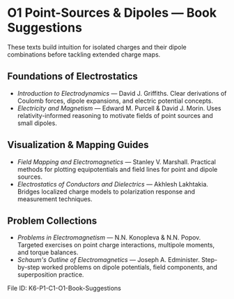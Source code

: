 # O1 Point-Sources & Dipoles — Book Suggestions

These texts build intuition for isolated charges and their dipole combinations before tackling extended charge maps.

## Foundations of Electrostatics
- *Introduction to Electrodynamics* — David J. Griffiths. Clear derivations of Coulomb forces, dipole expansions, and electric potential concepts.
- *Electricity and Magnetism* — Edward M. Purcell & David J. Morin. Uses relativity-informed reasoning to motivate fields of point sources and small dipoles.

## Visualization & Mapping Guides
- *Field Mapping and Electromagnetics* — Stanley V. Marshall. Practical methods for plotting equipotentials and field lines for point and dipole sources.
- *Electrostatics of Conductors and Dielectrics* — Akhlesh Lakhtakia. Bridges localized charge models to polarization response and measurement techniques.

## Problem Collections
- *Problems in Electromagnetism* — N.N. Konopleva & N.N. Popov. Targeted exercises on point charge interactions, multipole moments, and torque balances.
- *Schaum's Outline of Electromagnetics* — Joseph A. Edminister. Step-by-step worked problems on dipole potentials, field components, and superposition practice.

File ID: K6-P1-C1-O1-Book-Suggestions
